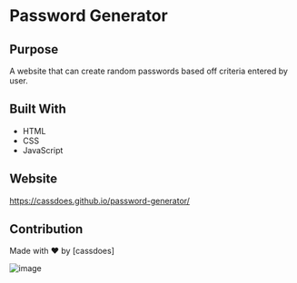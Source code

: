 # Password Generator

## Purpose
A website that can create random passwords based off criteria entered by user.

## Built With
* HTML
* CSS
* JavaScript

## Website
https://cassdoes.github.io/password-generator/

## Contribution
Made with ❤️ by [cassdoes]


![image](https://user-images.githubusercontent.com/96797348/155613798-fe7f5ca1-5dd3-4fde-b2eb-430197a9af01.png)

